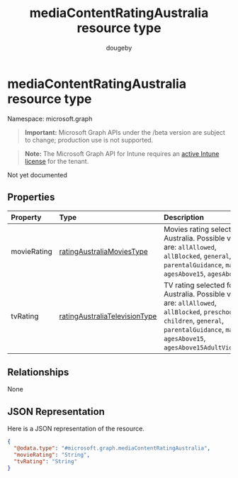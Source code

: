 ﻿---
title: "mediaContentRatingAustralia resource type"
description: "Not yet documented"
author: "dougeby"
localization_priority: Normal
ms.prod: "intune"
doc_type: resourcePageType
---

# mediaContentRatingAustralia resource type

Namespace: microsoft.graph

> **Important:** Microsoft Graph APIs under the /beta version are subject to change; production use is not supported.

> **Note:** The Microsoft Graph API for Intune requires an [active Intune license](https://go.microsoft.com/fwlink/?linkid=839381) for the tenant.

Not yet documented

## Properties

| Property    | Type                                                                                               | Description                                                                                                                                                                                        |
| :---------- | :------------------------------------------------------------------------------------------------- | :------------------------------------------------------------------------------------------------------------------------------------------------------------------------------------------------- |
| movieRating | [ratingAustraliaMoviesType](../resources/intune-deviceconfig-ratingaustraliamoviestype.md)         | Movies rating selected for Australia. Possible values are: `allAllowed`, `allBlocked`, `general`, `parentalGuidance`, `mature`, `agesAbove15`, `agesAbove18`.                                      |
| tvRating    | [ratingAustraliaTelevisionType](../resources/intune-deviceconfig-ratingaustraliatelevisiontype.md) | TV rating selected for Australia. Possible values are: `allAllowed`, `allBlocked`, `preschoolers`, `children`, `general`, `parentalGuidance`, `mature`, `agesAbove15`, `agesAbove15AdultViolence`. |

## Relationships

None

## JSON Representation

Here is a JSON representation of the resource.

<!-- {
  "blockType": "resource",
  "@odata.type": "microsoft.graph.mediaContentRatingAustralia"
}
-->

```json
{
  "@odata.type": "#microsoft.graph.mediaContentRatingAustralia",
  "movieRating": "String",
  "tvRating": "String"
}
```
